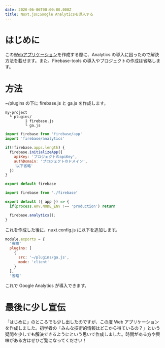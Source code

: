 ```yaml
---
date: 2020-06-06T00:00:00.000Z
title: Nuxt.jsにGoogle Analyticsを導入する
---
```

# はじめに

この[Webアプリケーション](https://increment.site)を作成する際に、Analytics の導入に困ったので解決方法を載せます。また、Firebase-tools の導入やプロジェクトの作成は省略します。

# 方法
~/plugins の下に firebase.js と ga.js を作成します。
```
my-project
  └ plugins/
         ├ firebase.js
         └ ga.js
```

```firebase.js
import firebase from 'firebase/app'
import 'firebase/analytics'

if(!firebase.apps.length) {
  firebase.initializeApp({
    apiKey: 'プロジェクトのapiKey',
    authDomain: 'プロジェクトのドメイン',
    '以下省略'
  })
}

export default firebase
```

```ga.js
import firebase from './firebase'

export default ({ app }) => {
  if(process.env.NODE_ENV !== 'production') return

  firebase.analytics();
}
```

これを作成した後に、nuxt.config.js に以下を追加します。

```nuxt.config.js
module.exports = {
  '省略'
  plugins: [
    {
      src: '~/plugins/ga.js',
      mode: 'client'
    }
  ],
  '省略'
```
これで Google Analytics が導入できます。

# 最後に少し宣伝
「はじめに」のところでも少し出したのですが、この度 Web アプリケーションを作成しました。初学者の「みんな技術的情報はどこから得ているの？」という疑問を少しでも解決できるようにという思いで作成しました。時間がある方や興味がある方はぜひご覧になってください！